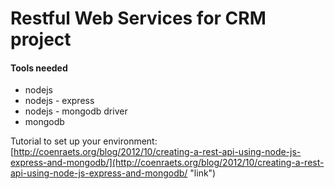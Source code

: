Restful Web Services for CRM project
====================================

#### Tools needed ####
- nodejs
- nodejs - express
- nodejs - mongodb driver
- mongodb

Tutorial to set up your environment: [http://coenraets.org/blog/2012/10/creating-a-rest-api-using-node-js-express-and-mongodb/](http://coenraets.org/blog/2012/10/creating-a-rest-api-using-node-js-express-and-mongodb/ "link")